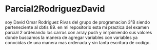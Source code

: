# Parcial2RodriguezDavid
soy David Omar Rodriguez Rivas del grupo de programacion 3°B siendo perteneciente al cbtis 89.
en mi repositorio esta mi practica del examen parcial 2 ordenando los carros con array push y imrpimiendo sus valores donde buscamos la manera de agregar variables con variables ya conocidas de una manera mas ordenada y sin tanta escritura de codigo.
